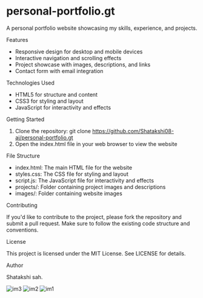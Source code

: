# personal-portfolio.gt
A personal portfolio website showcasing my skills, experience, and projects.

Features

- Responsive design for desktop and mobile devices
- Interactive navigation and scrolling effects
- Project showcase with images, descriptions, and links
- Contact form with email integration

Technologies Used

- HTML5 for structure and content
- CSS3 for styling and layout
- JavaScript for interactivity and effects

Getting Started

1. Clone the repository: git clone https://github.com/Shatakshi08-ai/personal-portfolio.gt
2. Open the index.html file in your web browser to view the website

File Structure

- index.html: The main HTML file for the website
- styles.css: The CSS file for styling and layout
- script.js: The JavaScript file for interactivity and effects
- projects/: Folder containing project images and descriptions
- images/: Folder containing website images

Contributing

If you'd like to contribute to the project, please fork the repository and submit a pull request. Make sure to follow the existing code structure and conventions.

License

This project is licensed under the MIT License. See LICENSE for details.

Author

Shatakshi sah.

![im3](https://github.com/user-attachments/assets/457c1fc3-2ad2-4cb5-bd13-bd28f5e1e69c)
![im2](https://github.com/user-attachments/assets/68337ab0-1338-46d9-aeeb-66580a8d6f0b)
![im1](https://github.com/user-attachments/assets/7b690bba-44ab-4cce-8c32-352f0214cb13)

